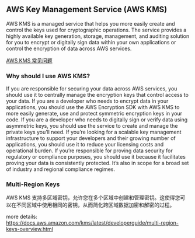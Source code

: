 ## AWS Key Management Service (AWS KMS)

AWS KMS is a managed service that helps you more easily create and control the keys used for cryptographic operations. The service provides a highly available key generation, storage, management, and auditing solution for you to encrypt or digitally sign data within your own applications or control the encryption of data across AWS services.

[AWS KMS 常见问题](https://aws.amazon.com/kms/faqs/)

### Why should I use AWS KMS?

If you are responsible for securing your data across AWS services, you should use it to centrally manage the encryption keys that control access to your data. If you are a developer who needs to encrypt data in your applications, you should use the AWS Encryption SDK with AWS KMS to more easily generate, use and protect symmetric encryption keys in your code. If you are a developer who needs to digitally sign or verify data using asymmetric keys, you should use the service to create and manage the private keys you’ll need. If you’re looking for a scalable key management infrastructure to support your developers and their growing number of applications, you should use it to reduce your licensing costs and operational burden. If you’re responsible for proving data security for regulatory or compliance purposes, you should use it because it facilitates proving your data is consistently protected. It’s also in scope for a broad set of industry and regional compliance regimes.

### Multi-Region Keys

AWS KMS 支持多区域密钥，允许您在多个区域中创建和管理密钥。这使得您可以在不同区域中使用相同的密钥，从而简化跨区域数据加密和解密的过程。

more details: https://docs.aws.amazon.com/kms/latest/developerguide/multi-region-keys-overview.html

